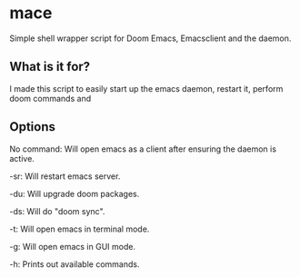 # mace
Simple shell wrapper script for Doom Emacs, Emacsclient and the daemon.

## What is it for?

I made this script to easily start up the emacs daemon, restart it, perform doom commands and 


## Options

No command: Will open emacs as a client after ensuring the daemon is active.

-sr: Will restart emacs server.

-du: Will upgrade doom packages.

-ds: Will do "doom sync".

-t: Will open emacs in terminal mode.

-g: Will open emacs in GUI mode.

-h: Prints out available commands.

